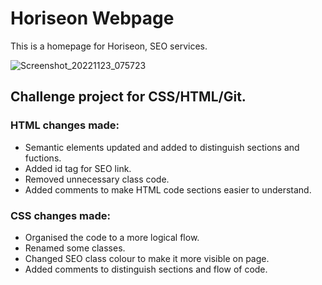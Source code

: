 # Horiseon Webpage

This is a homepage for Horiseon, SEO services. 


![Screenshot_20221123_075723](https://user-images.githubusercontent.com/81959922/203506030-4af4aa10-34d9-49ae-bc19-9a6bdba85670.png)




## Challenge project for CSS/HTML/Git.

### **HTML** changes made:

- Semantic elements updated and added to distinguish sections and fuctions.
- Added id tag for SEO link.
- Removed unnecessary class code. 
- Added comments to make HTML code sections easier to understand.

### **CSS** changes made:

- Organised the code to a more logical flow.
- Renamed some classes.
- Changed SEO class colour to make it more visible on page.
- Added comments to distinguish sections and flow of code.





